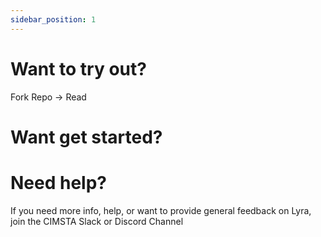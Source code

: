 ```yaml
---
sidebar_position: 1  
---
```

  
# Want to try out?

Fork Repo -> Read



# Want get started?



# Need help?

If you need more info, help, or want to provide general feedback on Lyra, join the CIMSTA Slack or Discord Channel


